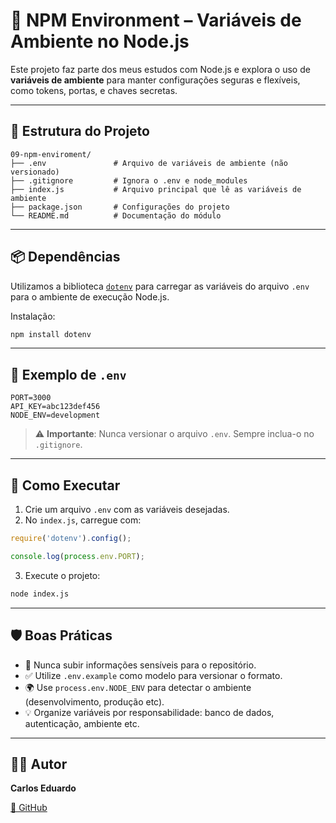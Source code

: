 # 🌱 NPM Environment – Variáveis de Ambiente no Node.js

Este projeto faz parte dos meus estudos com Node.js e explora o uso de **variáveis de ambiente** para manter configurações seguras e flexíveis, como tokens, portas, e chaves secretas.

---

## 📂 Estrutura do Projeto

```
09-npm-enviroment/
├── .env               # Arquivo de variáveis de ambiente (não versionado)
├── .gitignore         # Ignora o .env e node_modules
├── index.js           # Arquivo principal que lê as variáveis de ambiente
├── package.json       # Configurações do projeto
└── README.md          # Documentação do módulo
```

---

## 📦 Dependências

Utilizamos a biblioteca [`dotenv`](https://www.npmjs.com/package/dotenv) para carregar as variáveis do arquivo `.env` para o ambiente de execução Node.js.

Instalação:

```bash
npm install dotenv
```

---

## 📄 Exemplo de `.env`

```env
PORT=3000
API_KEY=abc123def456
NODE_ENV=development
```

> ⚠️ **Importante**: Nunca versionar o arquivo `.env`. Sempre inclua-o no `.gitignore`.

---

## 🚀 Como Executar

1. Crie um arquivo `.env` com as variáveis desejadas.
2. No `index.js`, carregue com:

```js
require('dotenv').config();

console.log(process.env.PORT);
```

3. Execute o projeto:

```bash
node index.js
```

---

## 🛡️ Boas Práticas

- 🔐 Nunca subir informações sensíveis para o repositório.
- ✅ Utilize `.env.example` como modelo para versionar o formato.
- 🌍 Use `process.env.NODE_ENV` para detectar o ambiente (desenvolvimento, produção etc).
- 💡 Organize variáveis por responsabilidade: banco de dados, autenticação, ambiente etc.

---

## 👨‍💻 Autor

**Carlos Eduardo**  

[🔗 GitHub](https://github.com/Carloscb124)
